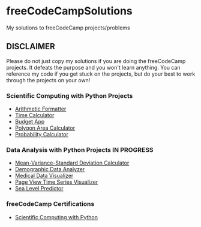 # freeCodeCampSolutions
My solutions to freeCodeCamp projects/problems

## DISCLAIMER
Please do not just copy my solutions if you are doing the freeCodeCamp projects. It defeats the purpose and you won't learn anything.
You can reference my code if you get stuck on the projects, but do your best to work through the projects on your own!


### Scientific Computing with Python Projects
- [Arithmetic Formatter](/pythonProjects/arithmeticFormatter/)
- [Time Calculator](/pythonProjects/timeCalculator/)
- [Budget App](/pythonProjects/budgetApp/)
- [Polygon Area Calculator](/pythonProjects/polygonAreaCalculator/)
- [Probability Calculator](/pythonProjects/probabilityCalculator/)

### Data Analysis with Python Projects IN PROGRESS
- [Mean-Variance-Standard Deviation Calculator]()
- [Demographic Data Analyzer]()
- [Medical Data Visualizer]()
- [Page View Time Series Visualizer]()
- [Sea Level Predictor]()


### freeCodeCamp Certifications
- [Scientific Computing with Python](https://www.freecodecamp.org/certification/dillonwfletcher/scientific-computing-with-python-v7)
